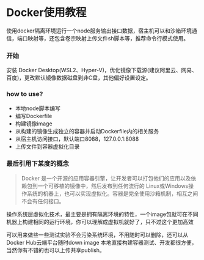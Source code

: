 # Docker使用教程

使用docker隔离环境运行一个node服务输出接口数据，宿主机可以和沙箱环境通信，端口映射等，还包含卷宗映射上传文件sh脚本等，推荐命令行模式使用。

### 开始

安装 Docker Desktop(WSL2、Hyper-V)，优化镜像下载源(建议阿里云、网易、百度)，更改默认镜像数据磁盘到非C盘，其他偏好设置设定。

### how to use?

- 本地node脚本编写
 - 编写Dockerfile
 - 构建镜像image
 - 从构建的镜像生成独立的容器并启动Dockerfile内的相关服务
 - 从宿主机访问接口，默认端口8088，127.0.0.1:8088
 - 上传文件到容器虚拟化目录

### 最后引用下某度的概念
> Docker 是一个开源的应用容器引擎，让开发者可以打包他们的应用以及依赖包到一个可移植的镜像中，然后发布到任何流行的 Linux或Windows操作系统的机器上，也可以实现虚拟化。容器是完全使用沙箱机制，相互之间不会有任何接口。

操作系统层虚拟化技术，最主要是拥有隔离环境的特性，一个image包就可在不同机器上构建相同的运行环境，你可以理解成虚拟机就好了，只不过这个更加高效

可以用来做些一些测试实验不会污染系统环境，不用随时可以删除，还可以从Docker Hub云端平台随时down image 本地直接构建容器测试、开发都很方便，当然你有不错的也可以上传共享publish。